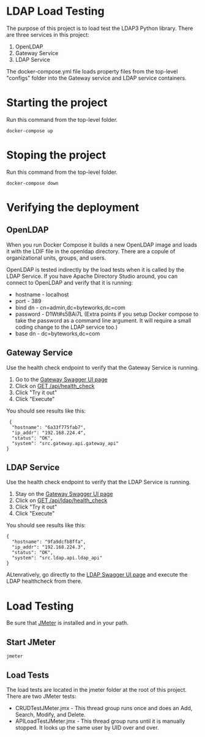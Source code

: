 # LDAP Load Testing

The purpose of this project is to load test the LDAP3 Python library. There are three services in this project:

1) OpenLDAP
1) Gateway Service
1) LDAP Service

The docker-compose.yml file loads property files from the top-level "configs" folder into the Gateway service and LDAP service containers.

# Starting the project

Run this command from the top-level folder.

```
docker-compose up
```

# Stoping the project
Run this command from the top-level folder.

```
docker-compose down
```

# Verifying the deployment

## OpenLDAP

When you run Docker Compose it builds a new OpenLDAP image and loads it with the LDIF file in the openldap directory. There are a copule of organizational units, groups, and users.

OpenLDAP is tested indirectly by the load tests when it is called by the LDAP Service. If you have Apache Directory Studio around, you can connect to OpenLDAP and verify that it is running:

* hostname - localhost
* port - 389
* bind dn - cn=admin,dc=byteworks,dc=com
* password - D1Wt#s5BAi7L (Extra points if you setup Docker compose to take the password as a command line argument. It will require a small coding change to the LDAP service too.)
* base dn - dc=byteworks,dc=com

## Gateway Service

Use the health check endpoint to verify that the Gateway Service is running.

 1) Go to the [Gateway Swagger UI page ](http://localhost:5000/api/docs/#/)
 2) Click on [GET /api/health_check](http://localhost:5000/api/docs/#/default/get_api_health_check)
 3) Click "Try it out"
 4) Click "Execute"

 You should see results like this:
```
 {
  "hostname": "6a33f775fab7",
  "ip_addr": "192.168.224.4",
  "status": "OK",
  "system": "src.gateway.api.gateway_api"
}
```

## LDAP Service

Use the health check endpoint to verify that the LDAP Service is running.

1) Stay on the [Gateway Swagger UI page ](http://localhost:5000/api/docs/#/)
2) Click on [GET /api​/ldap​/health_check](http://localhost:5000/api/docs/#/default/get_api_ldap_health_check)
3) Click "Try it out"
4) Click "Execute"

You should see results like this:
```
{
  "hostname": "9fa9dcfb8ffa",
  "ip_addr": "192.168.224.3",
  "status": "OK",
  "system": "src.ldap.api.ldap_api"
}
```

ALtenratively, go directly to the [LDAP Swagger UI page](http://localhost:5002/api/docs/#/default/get_api_health_check) and execute the LDAP healthcheck from there.


# Load Testing

Be sure that [JMeter](https://jmeter.apache.org/download_jmeter.cgi) is installed and in your path.

## Start JMeter

```
jmeter
```

## Load Tests

The load tests are located in the jmeter folder at the root of this project. There are two JMeter tests:

* CRUDTestJMeter.jmx - This thread group runs once and does an Add, Search, Modify, and Delete.
* APILoadTestJMeter.jmx - This thread group runs until it is manually stopped. It looks up the same user by UID over and over.
